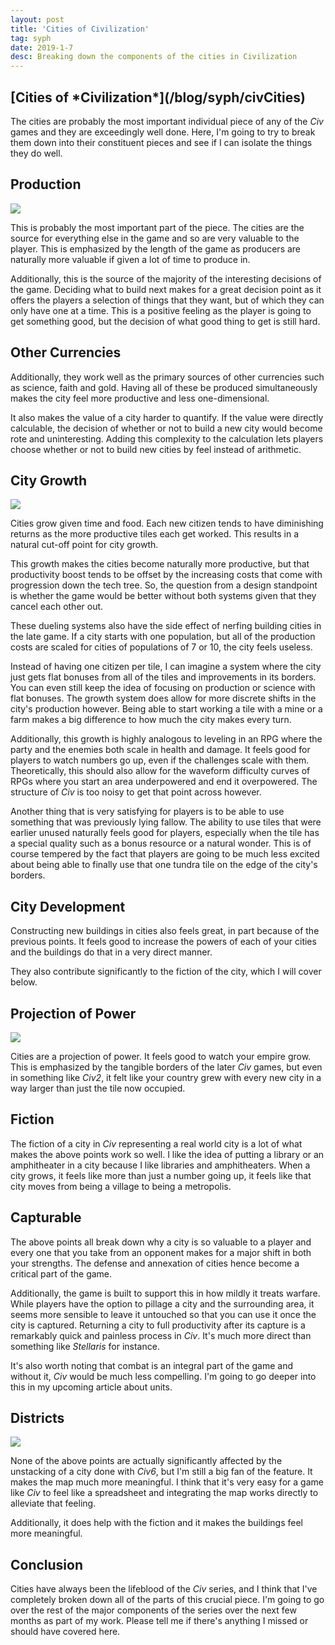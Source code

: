 ```yaml
---
layout: post
title: 'Cities of Civilization'
tag: syph
date: 2019-1-7
desc: Breaking down the components of the cities in Civilization
---
```

<h2>[Cities of *Civilization*](/blog/syph/civCities)</h2>

The cities are probably the most important individual piece of any of the *Civ* games and they are exceedingly well done. Here, I'm going to try to break them down into their constituent pieces and see if I can isolate the things they do well.

## Production
<img src="/blogImages/civCity1.png">

This is probably the most important part of the piece. The cities are the source for everything else in the game and so are very valuable to the player. This is emphasized by the length of the game as producers are naturally more valuable if given a lot of time to produce in.


Additionally, this is the source of the majority of the interesting decisions of the game. Deciding what to build next makes for a great decision point as it offers the players a selection of things that they want, but of which they can only have one at a time. This is a positive feeling as the player is going to get something good, but the decision of what good thing to get is still hard.

## Other Currencies

Additionally, they work well as the primary sources of other currencies such as science, faith and gold. Having all of these be produced simultaneously makes the city feel more productive and less one-dimensional.


It also makes the value of a city harder to quantify. If the value were directly calculable, the decision of whether or not to build a new city would become rote and uninteresting. Adding this complexity to the calculation lets players choose whether or not to build new cities by feel instead of arithmetic.

## City Growth
<img src="/blogImages/civ6_water.jpg">

Cities grow given time and food. Each new citizen tends to have diminishing returns as the more productive tiles each get worked. This results in a natural cut-off point for city growth.


This growth makes the cities become naturally more productive, but that productivity boost tends to be offset by the increasing costs that come with progression down the tech tree. So, the question from a design standpoint is whether the game would be better without both systems given that they cancel each other out.


These dueling systems also have the side effect of nerfing building cities in the late game. If a city starts with one population, but all of the production costs are scaled for cities of populations of 7 or 10, the city feels useless.


Instead of having one citizen per tile, I can imagine a system where the city just gets flat bonuses from all of the tiles and improvements in its borders. You can even still keep the idea of focusing on production or science with flat bonuses. The growth system does allow for more discrete shifts in the city's production however. Being able to start working a tile with a mine or a farm makes a big difference to how much the city makes every turn.


Additionally, this growth is highly analogous to leveling in an RPG where the party and the enemies both scale in health and damage. It feels good for players to watch numbers go up, even if the challenges scale with them. Theoretically, this should also allow for the waveform difficulty curves of RPGs where you start an area underpowered and end it overpowered. The structure of *Civ* is too noisy to get that point across however.


Another thing that is very satisfying for players is to be able to use something that was previously lying fallow. The ability to use tiles that were earlier unused naturally feels good for players, especially when the tile has a special quality such as a bonus resource or a natural wonder. This is of course tempered by the fact that players are going to be much less excited about being able to finally use that one tundra tile on the edge of the city's borders.

## City Development

Constructing new buildings in cities also feels great, in part because of the previous points. It feels good to increase the powers of each of your cities and the buildings do that in a very direct manner.


They also contribute significantly to the fiction of the city, which I will cover below.

## Projection of Power
<img src="/blogImages/civCity2.png">

Cities are a projection of power. It feels good to watch your empire grow. This is emphasized by the tangible borders of the later *Civ* games, but even in something like *Civ2*, it felt like your country grew with every new city in a way larger than just the tile now occupied.

## Fiction

The fiction of a city in *Civ* representing a real world city is a lot of what makes the above points work so well. I like the idea of putting a library or an amphitheater in a city because I like libraries and amphitheaters. When a city grows, it feels like more than just a number going up, it feels like that city moves from being a village to being a metropolis.

## Capturable

The above points all break down why a city is so valuable to a player and every one that you take from an opponent makes for a major shift in both your strengths. The defense and annexation of cities hence become a critical part of the game.


Additionally, the game is built to support this in how mildly it treats warfare. While players have the option to pillage a city and the surrounding area, it seems more sensible to leave it untouched so that you can use it once the city is captured. Returning a city to full productivity after its capture is a remarkably quick and painless process in *Civ*. It's much more direct than something like *Stellaris* for instance.


It's also worth noting that combat is an integral part of the game and without it, *Civ* would be much less compelling. I'm going to go deeper into this in my upcoming article about units.

## Districts
<img src="/blogImages/civCity3.png">

None of the above points are actually significantly affected by the unstacking of a city done with *Civ6*, but I'm still a big fan of the feature. It makes the map much more meaningful. I think that it's very easy for a game like *Civ* to feel like a spreadsheet and integrating the map works directly to alleviate that feeling.


Additionally, it does help with the fiction and it makes the buildings feel more meaningful.

## Conclusion

Cities have always been the lifeblood of the *Civ* series, and I think that I've completely broken down all of the parts of this crucial piece. I'm going to go over the rest of the major components of the series over the next few months as part of my work. Please tell me if there's anything I missed or should have covered here.


